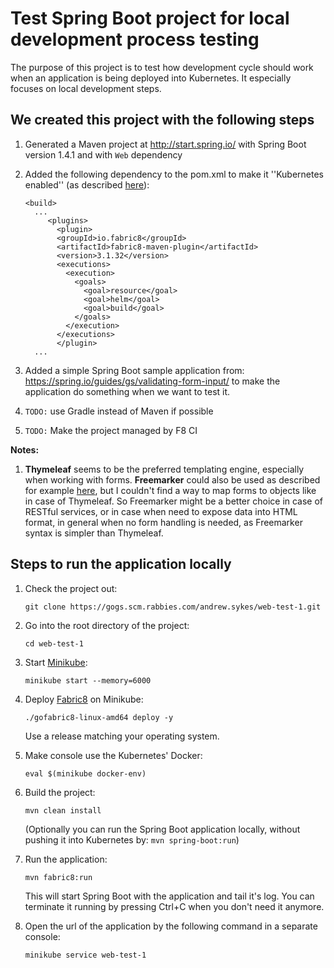 Test Spring Boot project for local development process testing
=============================================================

The purpose of this project is to test how development cycle should work when an application is being deployed into Kubernetes. It especially focuses on local development steps.

We created this project with the following steps
------------------------------------------------

 1. Generated a Maven project at <http://start.spring.io/> with Spring Boot    version 1.4.1 and with `Web` dependency
 1. Added the following dependency to the pom.xml to make it ''Kubernetes enabled'' (as described [here](https://spring.fabric8.io/)):
       ```
       <build>
         ...
            <plugins>
              <plugin>
              <groupId>io.fabric8</groupId>
              <artifactId>fabric8-maven-plugin</artifactId>
              <version>3.1.32</version>
              <executions>
                <execution>
                  <goals>
                    <goal>resource</goal>
                    <goal>helm</goal>
                    <goal>build</goal>
                  </goals>
                </execution>
              </executions>
              </plugin>
         ...
       ```

 1. Added a simple Spring Boot sample application from: <https://spring.io/guides/gs/validating-form-input/> to make the application do something when we want to test it.
 1. ``TODO:`` use Gradle instead of Maven if possible
 1. ``TODO:`` Make the project managed by F8 CI

**Notes:**
 1. **Thymeleaf** seems to be the preferred templating engine, especially when working with forms. **Freemarker** could also be used as described for example [here](https://hellokoding.com/spring-boot-hello-world-example-with-freemarker/), but I couldn't find a way to map forms to objects like in case of Thymeleaf. So Freemarker might be a better choice in case of RESTful services, or in case when need to expose data into HTML format, in general when no form handling is needed, as Freemarker syntax is simpler than Thymeleaf.


Steps to run the application locally
------------------------------------

 1. Check the project out:

        git clone https://gogs.scm.rabbies.com/andrew.sykes/web-test-1.git

 1. Go into the root directory of the project:

        cd web-test-1

 1. Start [Minikube](https://github.com/kubernetes/minikube/releases):

        minikube start --memory=6000

 1. Deploy [Fabric8](https://github.com/fabric8io/gofabric8/releases) on Minikube:

        ./gofabric8-linux-amd64 deploy -y

    Use a release matching your operating system.

 1. Make console use the Kubernetes' Docker:

        eval $(minikube docker-env)

 1. Build the project:

        mvn clean install

    (Optionally you can run the Spring Boot application locally, without pushing it into Kubernetes by: ```mvn spring-boot:run```)

 1. Run the application:

        mvn fabric8:run

    This will start Spring Boot with the application and tail it's log. You can terminate it running by pressing Ctrl+C when you don't need it anymore.

 1. Open the url of the application by the following command in a separate console:

        minikube service web-test-1
